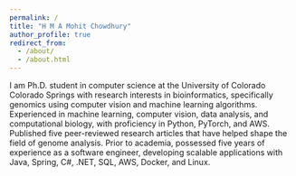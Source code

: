 ```yaml
---
permalink: /
title: "H M A Mohit Chowdhury"
author_profile: true
redirect_from: 
  - /about/
  - /about.html
---
```


I am Ph.D. student in computer science at the University of Colorado Colorado Springs with research interests in bioinformatics, specifically genomics using computer vision and machine learning algorithms. Experienced in machine learning, computer vision, data analysis, and computational biology, with proficiency in Python, PyTorch, and AWS. Published five peer-reviewed research articles that have helped shape the field of genome analysis. Prior to academia, possessed five years of experience as a software engineer, developing scalable applications with Java, Spring, C\#, .NET, SQL, AWS, Docker, and Linux.